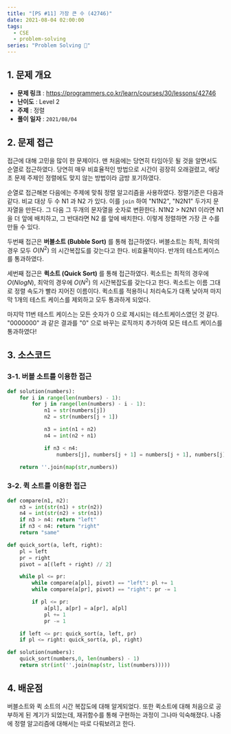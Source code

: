 ```yaml
---
title: "[PS #11] 가장 큰 수 (42746)"
date: 2021-08-04 02:00:00
tags:
  - CSE
  - problem-solving
series: "Problem Solving 🤔"
---
```


## 1. 문제 개요

- **문제 링크** : https://programmers.co.kr/learn/courses/30/lessons/42746
- **난이도** : Level 2
- **주제** : 정렬
- **풀이 일자** : `2021/08/04`

## 2. 문제 접근

접근에 대해 고민을 많이 한 문제이다. 맨 처음에는 당연히 타임아웃 될 것을 알면서도 순열로 접근하였다. 당연히 매우 비효율적인 방법으로 시간이 굉장히 오래걸렸고, 애당초 문제 주제인 정렬에도 맞지 않는 방법이라 금방 포기하였다.

순열로 접근해본 다음에는 주제에 맞춰 정렬 알고리즘을 사용하였다. 정렬기준은 다음과 같다. 비교 대상 두 수 N1 과 N2 가 있다. 이를 `join` 하여 "N1N2", "N2N1" 두가지 문자열을 만든다. 그 다음 그 두개의 문자열을 숫자로 변환한다. N1N2 > N2N1 이라면 N1 을 더 앞에 배치하고, 그 반대라면 N2 를 앞에 배치한다. 이렇게 정렬하면 가장 큰 수를 만들 수 있다.

두번째 접근은 **버블소트 (Bubble Sort)** 를 통해 접근하였다. 버블소트는 최적, 최악의 경우 모두 $O(N^2)$ 의 시간복잡도를 갖는다고 한다. 비효율적이다. 반개의 테스트케이스를 통과하였다.

세번째 접근은 **퀵소트 (Quick Sort)** 를 통해 접근하였다. 퀵소트는 최적의 경우에 $O(NlogN)$, 최악의 경우에 $O(N^2)$ 의 시간복잡도를 갖는다고 한다. 퀵소트는 이름 그대로 정렬 속도가 빨라 지어진 이름이다. 퀵소트를 적용하니 처리속도가 대폭 낮아져 마지막 1개의 테스트 케이스를 제외하고 모두 통과하게 되었다.

마지막 11번 테스트 케이스는 모든 숫자가 0 으로 제시되는 테스트케이스였던 것 같다. "0000000" 과 같은 결과를 "0" 으로 바꾸는 로직까지 추가하여 모든 테스트 케이스를 통과하였다!

## 3. 소스코드

### 3-1. 버블 소트를 이용한 접근

```python
def solution(numbers):
    for i in range(len(numbers) - 1):
        for j in range(len(numbers) - i - 1):
            n1 = str(numbers[j])
            n2 = str(numbers[j + 1])

            n3 = int(n1 + n2)
            n4 = int(n2 + n1)

            if n3 < n4:
                numbers[j], numbers[j + 1] = numbers[j + 1], numbers[j]

    return ''.join(map(str,numbers))

```

### 3-2. 퀵 소트를 이용한 접근

```python
def compare(n1, n2):
    n3 = int(str(n1) + str(n2))
    n4 = int(str(n2) + str(n1))
    if n3 > n4: return "left"
    if n3 < n4: return "right"
    return "same"

def quick_sort(a, left, right):
    pl = left
    pr = right
    pivot = a[(left + right) // 2]

    while pl <= pr:
        while compare(a[pl], pivot) == "left": pl += 1
        while compare(a[pr], pivot) == "right": pr -= 1

        if pl <= pr:
            a[pl], a[pr] = a[pr], a[pl]
            pl += 1
            pr -= 1

    if left <= pr: quick_sort(a, left, pr)
    if pl <= right: quick_sort(a, pl, right)

def solution(numbers):
    quick_sort(numbers,0, len(numbers) - 1)
    return str(int(''.join(map(str, list(numbers)))))


```

## 4. 배운점

버블소트와 퀵 소트의 시간 복잡도에 대해 알게되었다. 또한 퀵소트에 대해 처음으로 공부하게 된 계기가 되었는데, 재귀함수를 통해 구현하는 과정이 그나마 익숙해졌다. 나중에 정렬 알고리즘에 대해서는 따로 다뤄보려고 한다.
